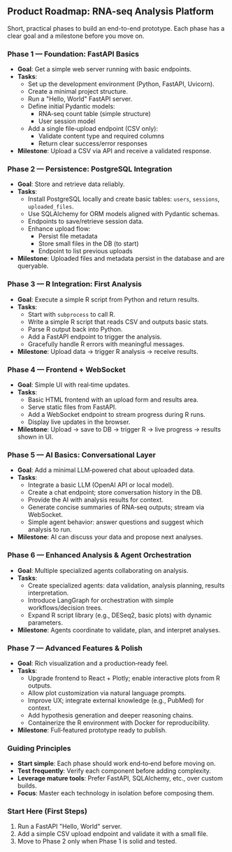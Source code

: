 ## Product Roadmap: RNA-seq Analysis Platform

Short, practical phases to build an end-to-end prototype. Each phase has a clear goal and a milestone before you move on.

### Phase 1 — Foundation: FastAPI Basics
- **Goal**: Get a simple web server running with basic endpoints.
- **Tasks**:
  - Set up the development environment (Python, FastAPI, Uvicorn).
  - Create a minimal project structure.
  - Run a "Hello, World" FastAPI server.
  - Define initial Pydantic models:
    - RNA‑seq count table (simple structure)
    - User session model
  - Add a single file‑upload endpoint (CSV only):
    - Validate content type and required columns
    - Return clear success/error responses
- **Milestone**: Upload a CSV via API and receive a validated response.

### Phase 2 — Persistence: PostgreSQL Integration
- **Goal**: Store and retrieve data reliably.
- **Tasks**:
  - Install PostgreSQL locally and create basic tables: `users`, `sessions`, `uploaded_files`.
  - Use SQLAlchemy for ORM models aligned with Pydantic schemas.
  - Endpoints to save/retrieve session data.
  - Enhance upload flow:
    - Persist file metadata
    - Store small files in the DB (to start)
    - Endpoint to list previous uploads
- **Milestone**: Uploaded files and metadata persist in the database and are queryable.

### Phase 3 — R Integration: First Analysis
- **Goal**: Execute a simple R script from Python and return results.
- **Tasks**:
  - Start with `subprocess` to call R.
  - Write a simple R script that reads CSV and outputs basic stats.
  - Parse R output back into Python.
  - Add a FastAPI endpoint to trigger the analysis.
  - Gracefully handle R errors with meaningful messages.
- **Milestone**: Upload data → trigger R analysis → receive results.

### Phase 4 — Frontend + WebSocket
- **Goal**: Simple UI with real‑time updates.
- **Tasks**:
  - Basic HTML frontend with an upload form and results area.
  - Serve static files from FastAPI.
  - Add a WebSocket endpoint to stream progress during R runs.
  - Display live updates in the browser.
- **Milestone**: Upload → save to DB → trigger R → live progress → results shown in UI.

### Phase 5 — AI Basics: Conversational Layer
- **Goal**: Add a minimal LLM‑powered chat about uploaded data.
- **Tasks**:
  - Integrate a basic LLM (OpenAI API or local model).
  - Create a chat endpoint; store conversation history in the DB.
  - Provide the AI with analysis results for context.
  - Generate concise summaries of RNA‑seq outputs; stream via WebSocket.
  - Simple agent behavior: answer questions and suggest which analysis to run.
- **Milestone**: AI can discuss your data and propose next analyses.

### Phase 6 — Enhanced Analysis & Agent Orchestration
- **Goal**: Multiple specialized agents collaborating on analysis.
- **Tasks**:
  - Create specialized agents: data validation, analysis planning, results interpretation.
  - Introduce LangGraph for orchestration with simple workflows/decision trees.
  - Expand R script library (e.g., DESeq2, basic plots) with dynamic parameters.
- **Milestone**: Agents coordinate to validate, plan, and interpret analyses.

### Phase 7 — Advanced Features & Polish
- **Goal**: Rich visualization and a production‑ready feel.
- **Tasks**:
  - Upgrade frontend to React + Plotly; enable interactive plots from R outputs.
  - Allow plot customization via natural language prompts.
  - Improve UX; integrate external knowledge (e.g., PubMed) for context.
  - Add hypothesis generation and deeper reasoning chains.
  - Containerize the R environment with Docker for reproducibility.
- **Milestone**: Full‑featured prototype ready to publish.

### Guiding Principles
- **Start simple**: Each phase should work end‑to‑end before moving on.
- **Test frequently**: Verify each component before adding complexity.
- **Leverage mature tools**: Prefer FastAPI, SQLAlchemy, etc., over custom builds.
- **Focus**: Master each technology in isolation before composing them.

### Start Here (First Steps)
1. Run a FastAPI "Hello, World" server.
2. Add a simple CSV upload endpoint and validate it with a small file.
3. Move to Phase 2 only when Phase 1 is solid and tested.